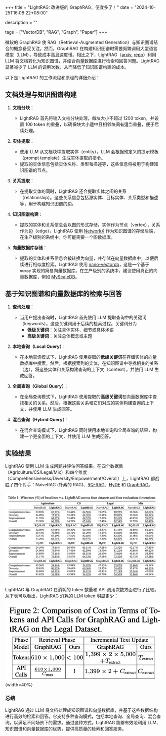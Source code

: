 +++
title = "LightRAG: 改进版的 GraphRAG，便宜多了！"
date = "2024-10-25T16:08:22+08:00"

description = ""

tags = ["VectorDB", "RAG", "Graph", "Paper"]
+++

微软的 GraphRAG 使 RAG（Retrieval-Augmented Generation）与知识图谱结合的概念备受关注。然而，GraphRAG 在构建知识图谱时需要频繁调用大型语言模型（LLM），导致成本高且速度慢。相比之下，LightRAG（[arxiv](https://arxiv.org/abs/2410.05779v1), [repo](https://github.com/HKUDS/LightRAG)）利用 LLM 将文档转化为知识图谱，并结合向量数据库进行检索和回答问题。LightRAG 显著减少了 LLM 的调用次数，从而降低了知识图谱构建的成本。

以下是 LightRAG 的工作流程和原理的详细介绍：

## 文档处理与知识图谱构建

1. **文档分块**：
   - LightRAG 首先将输入文档分块处理，每块大小不超过 1200 token，并设置 100 token 的重叠，以确保块大小适中且相邻块间有适当重叠，便于后续处理。

2. **实体提取**：
   - 使用 LLM 从文档块中提取实体（entity）。LLM 会根据预定义的提示模板（prompt template）生成实体提取的指令。
   - 提取的实体信息包括实体名称、类型和描述等，这些信息将被用于构建知识图谱的节点。

3. **关系提取**：
   - 在提取实体的同时，LightRAG 还会提取实体之间的关系（relationship）。这些关系信息包括源实体、目标实体、关系类型和描述等，用于构建知识图谱的边。

4. **知识图谱构建**：
   - 提取的实体和关系信息会以图的形式存储，实体作为节点（vertex），关系作为边（edge）。LightRAG 使用 [NetworkX](https://networkx.org/) 作为知识图谱的存储后端，在生产级别的系统中，你可能需要一个图数据库。

5. **向量数据库存储**：
   - 提取的实体和关系信息会被转换为向量，并存储在向量数据库中，以便后续进行相似度检索。LightRAG 使用 [nano-vectordb](https://github.com/gusye1234/nano-vectordb)，这是一个基于 `numpy` 实现的简易向量数据库。在生产级别的系统中，建议使用真正的向量数据库，例如 [MyScaleDB](https://github.com/myscale/MyScaleDB)。

## 基于知识图谱和向量数据库的检索与回答

1. **查询处理**：
   - 当用户提出查询时，LightRAG 首先使用 LLM 提取查询中的关键词（keywords）。这些关键词用于后续的检索过程。关键词分为
     - **低级关键词**：关注具体实体、细节或具体术语
     - **高级关键词**：关注总体概念或主题

2. **本地查询（Local Query）**：
   - 在本地查询模式下，LightRAG 使用提取的**低级关键词**在存储实体的向量数据库中搜索。然后，根据搜索到的实体，在知识图谱中寻找相关的关系（边），将这些实体和关系构建查询的上下文（context），并使用 LLM 生成回答。

3. **全局查询（Global Query）**：
   - 在全局查询模式下，LightRAG 使用提取的**高级关键词**在向量数据库中查找相关的关系。然后，根据这些关系和它们对应的实体构建查询的上下文，并使用 LLM 生成回答。

4. **混合查询（Hybrid Query）**：
   - 在混合查询模式下，LightRAG 同时使用本地查询和全局查询的结果，构建一个更全面的上下文，并使用 LLM 生成回答。

## 实验结果

LightRAG 使用 LLM 生成问题并评估问答结果。在四个数据集（Agriculture/CS/Legal/Mix）和四个维度（Comprehensiveness/Diversity/Empowerment/Overall）上，LightRAG 都战胜了四个对手：NaiveRAG (朴素的 RAG)、[RQ-RAG](https://arxiv.org/abs/2404.00610)、[HyDE](https://arxiv.org/abs/2212.10496) 和 [GraphRAG](https://arxiv.org/abs/2404.16130)。

![LightRAG 评估结果](lightrag-evaluation.png)

LightRAG 与 GraphRAG 在消耗的 token 数量和 API 调用次数方面进行了比较。从下表可以看出，LightRAG 消耗的 LLM token 明显更少：

![LightRAG 与 GraphRAG 的比较](cost-comparison.png){width=40%}

### 总结

LightRAG 通过 LLM 将文档处理成知识图谱和向量数据库，并基于这些数据结构进行高效的检索和回答。它支持多种查询模式，包括本地查询、全局查询、混合查询，以满足不同场景下的需求。通过这种方式，LightRAG 能够有效地利用 LLM、知识图谱和向量数据库的优势，提供高质量的检索和回答服务。
